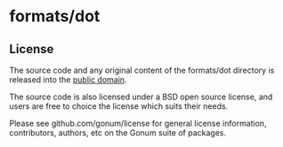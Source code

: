 # formats/dot

## License

The source code and any original content of the formats/dot directory is released into the [public domain](https://creativecommons.org/publicdomain/zero/1.0/).

The source code is also licensed under a BSD open source license, and users are free to choice the license which suits their needs.

Please see github.com/gonum/license for general license information, contributors, authors, etc on the Gonum suite of packages.
